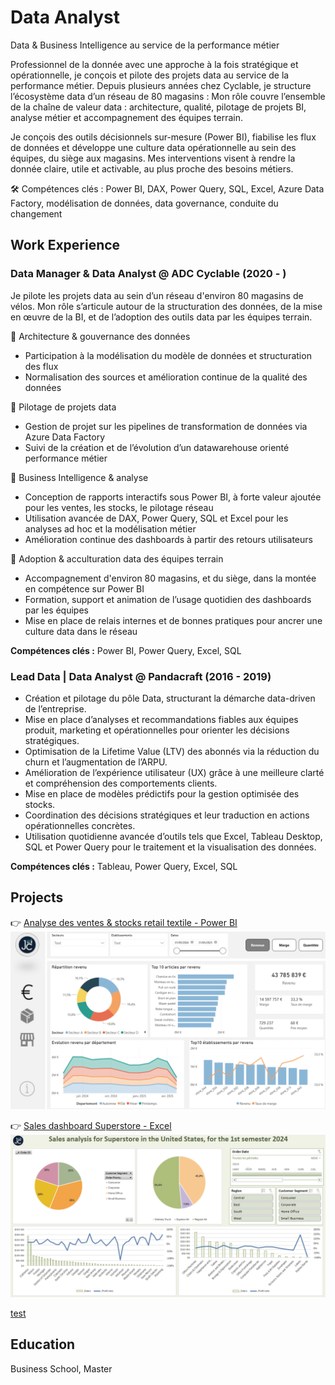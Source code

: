# Data Analyst

Data & Business Intelligence au service de la performance métier

Professionnel de la donnée avec une approche à la fois stratégique et opérationnelle, je conçois et pilote des projets data au service de la performance métier. Depuis plusieurs années chez Cyclable, je structure l’écosystème data d’un réseau de 80 magasins : Mon rôle couvre l’ensemble de la chaîne de valeur data : architecture, qualité, pilotage de projets BI, analyse métier et accompagnement des équipes terrain.

Je conçois des outils décisionnels sur-mesure (Power BI), fiabilise les flux de données et développe une culture data opérationnelle au sein des équipes, du siège aux magasins. Mes interventions visent à rendre la donnée claire, utile et activable, au plus proche des besoins métiers.

🛠 Compétences clés : Power BI, DAX, Power Query, SQL, Excel, Azure Data Factory, modélisation de données, data governance, conduite du changement



## Work Experience


### Data Manager & Data Analyst @ ADC Cyclable (2020 - )
Je pilote les projets data au sein d’un réseau d'environ 80 magasins de vélos. Mon rôle s’articule autour de la structuration des données, de la mise en œuvre de la BI, et de l’adoption des outils data par les équipes terrain.

🔹 Architecture & gouvernance des données
- Participation à la modélisation du modèle de données et structuration des flux
- Normalisation des sources et amélioration continue de la qualité des données

🔹 Pilotage de projets data
- Gestion de projet sur les pipelines de transformation de données via Azure Data Factory
- Suivi de la création et de l’évolution d’un datawarehouse orienté performance métier

🔹 Business Intelligence & analyse
- Conception de rapports interactifs sous Power BI, à forte valeur ajoutée pour les ventes, les stocks, le pilotage réseau
- Utilisation avancée de DAX, Power Query, SQL et Excel pour les analyses ad hoc et la modélisation métier
- Amélioration continue des dashboards à partir des retours utilisateurs

🔹 Adoption & acculturation data des équipes terrain
- Accompagnement d'environ 80 magasins, et du siège, dans la montée en compétence sur Power BI
- Formation, support et animation de l’usage quotidien des dashboards par les équipes
- Mise en place de relais internes et de bonnes pratiques pour ancrer une culture data dans le réseau

**Compétences clés :** Power BI, Power Query, Excel, SQL 



### Lead Data | Data Analyst @ Pandacraft (2016 - 2019)
- Création et pilotage du pôle Data, structurant la démarche data-driven de l’entreprise.
- Mise en place d’analyses et recommandations fiables aux équipes produit, marketing et opérationnelles pour orienter les décisions stratégiques.
- Optimisation de la Lifetime Value (LTV) des abonnés via la réduction du churn et l’augmentation de l’ARPU.
- Amélioration de l’expérience utilisateur (UX) grâce à une meilleure clarté et compréhension des comportements clients.
- Mise en place de modèles prédictifs pour la gestion optimisée des stocks.
- Coordination des décisions stratégiques et leur traduction en actions opérationnelles concrètes.
- Utilisation quotidienne avancée d’outils tels que Excel, Tableau Desktop, SQL et Power Query pour le traitement et la visualisation des données. 

**Compétences clés :** Tableau, Power Query, Excel, SQL 



## Projects
👉 [Analyse des ventes & stocks retail textile - Power BI](./project-powerbi-sales-stocks/)
![power-bi-report-preview](assets/img/power_bi-report-preview.png)

👉 [Sales dashboard Superstore - Excel](project-excel-sales-dashboard.html)
![excel-report-preview](assets/img/excel-report-preview.png)


[test](./project/test/)
## Education
Business School, Master
